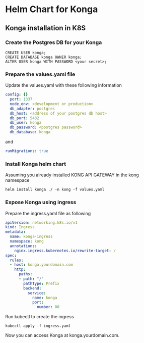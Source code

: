 # Helm Chart for Konga


## Konga installation in K8S

### Create the Postgres DB for your Konga

```
CREATE USER konga;
CREATE DATABASE konga OWNER konga;
ALTER USER konga WITH PASSWORD <your secret>;
```

### Prepare the values.yaml file

Update the values.yaml with these following information

```yaml
config: {}
  port: 1337
  node_env: <development or production>
  db_adapter: postgres
  db_host: <address of your postgres db host>
  db_port: 5432
  db_user: konga
  db_password: <postgres password>
  db_database: konga
```

and

```yaml
runMigrations: true
```

### Install Konga helm chart

Assuming you already installed KONG API GATEWAY in the kong namespace
```
helm install konga ./ -n kong -f values.yaml
```

### Expose Konga using ingress 

Prepare the ingress.yaml file as following
```yaml
apiVersion: networking.k8s.io/v1
kind: Ingress
metadata:
  name: konga-ingress
  namespace: kong
  annotations:
    nginx.ingress.kubernetes.io/rewrite-target: /
spec:
  rules:
  - host: konga.yourdomain.com
    http:
      paths:
      - path: "/"
        pathType: Prefix
        backend:
          service:
            name: konga
            port:
              number: 80
```

Run kubectl to create the ingress
```
kubectl apply -f ingress.yaml
```

Now you can access Konga at konga.yourdomain.com.

